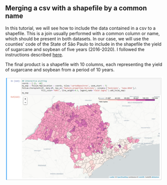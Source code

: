 ## Merging a csv with a shapefile by a common name
In this tutorial, we will see how to include the data contained in a csv to a shapefile. This is a join usually performed with a common column or name, which should be present in both datasets. In our case, we will use the counties' code of the State of São Paulo to include in the shapefile the yield of sugarcane and soybean of five years (2016-2020).
I followed the instructions described [here](https://deepnote.com/@siew-sook-yan/Python-Merge-CSV-and-Shapefile-QPJtLgd5SPW7oVQ1Xryshg).  

The final product is a shapefile with 10 columns, each representing the yield of sugarcane and soybean from a period of 10 years.

<img src="https://github.com/neli12/screenshots-figures/blob/main/Capture.PNG" width="700" />
